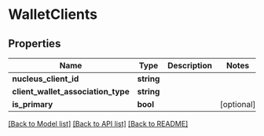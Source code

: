 # WalletClients

## Properties
Name | Type | Description | Notes
------------ | ------------- | ------------- | -------------
**nucleus_client_id** | **string** |  | 
**client_wallet_association_type** | **string** |  | 
**is_primary** | **bool** |  | [optional] 

[[Back to Model list]](../README.md#documentation-for-models) [[Back to API list]](../README.md#documentation-for-api-endpoints) [[Back to README]](../README.md)


